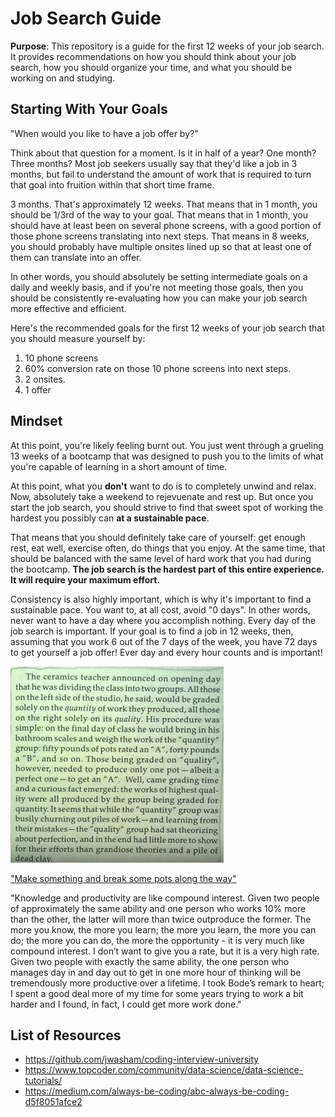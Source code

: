 # Job Search Guide

**Purpose**: This repository is a guide for the first 12 weeks of your job search. It provides recommendations on how you should think about your job search, how you should organize your time, and what you should be working on and studying. 

## Starting With Your Goals
"When would you like to have a job offer by?" 

Think about that question for a moment. Is it in half of a year? One month? Three months? Most job seekers usually say that they'd like a job in 3 months, but fail to understand the amount of work that is required to turn that goal into fruition within that short time frame. 

3 months. That's approximately 12 weeks. That means that in 1 month, you should be 1/3rd of the way to your goal. That means that in 1 month, you should have at least been on several phone screens, with a good portion of those phone screens translating into next steps. That means in 8 weeks, you should probably have multiple onsites lined up so that at least one of them can translate into an offer. 

In other words, you should absolutely be setting intermediate goals on a daily and weekly basis, and if you're not meeting those goals, then you should be consistently re-evaluating how you can make your job search more effective and efficient. 

Here's the recommended goals for the first 12 weeks of your job search that you should measure yourself by:
1. 10 phone screens
2. 60% conversion rate on those 10 phone screens into next steps.
3. 2 onsites.
4. 1 offer 

## Mindset
At this point, you're likely feeling burnt out. You just went through a grueling 13 weeks of a bootcamp that was designed to push you to the limits of what you're capable of learning in a short amount of time. 

At this point, what you **don't** want to do is to completely unwind and relax. Now, absolutely take a weekend to rejevuenate and rest up. But once you start the job search, you should strive to find that sweet spot of working the hardest you possibly can **at a sustainable pace**.

That means that you should definitely take care of yourself: get enough rest, eat well, exercise often, do things that you enjoy. At the same time, that should be balanced with the same level of hard work that you had during the bootcamp. **The job search is the hardest part of this entire experience. It will require your maximum effort.**

Consistency is also highly important, which is why it's important to find a sustainable pace. You want to, at all cost, avoid "0 days". In other words, never want to have a day where you accomplish nothing. Every day of the job search is important. If your goal is to find a job in 12 weeks, then, assuming that you work 6 out of the 7 days of the week, you have 72 days to get yourself a job offer! Ever day and every hour counts and is important!

![Quantity vs. Quality](img/2017-11-07-14-27-28.png)

["Make something and break some pots along the way"](https://www.youtube.com/watch?v=YJZCUhxNCv8)

"Knowledge and productivity are like compound interest. Given two people of approximately the same ability and one person who works 10% more than the other, the latter will more than twice outproduce the former. The more you know, the more you learn; the more you learn, the more you can do; the more you can do, the more the opportunity - it is very much like compound interest. I don’t want to give you a rate, but it is a very high rate. Given two people with exactly the same ability, the one person who manages day in and day out to get in one more hour of thinking will be tremendously more productive over a lifetime. I took Bode’s remark to heart; I spent a good deal more of my time for some years trying to work a bit harder and I found, in fact, I could get more work done."

## List of Resources

* https://github.com/jwasham/coding-interview-university
* https://www.topcoder.com/community/data-science/data-science-tutorials/
* https://medium.com/always-be-coding/abc-always-be-coding-d5f8051afce2